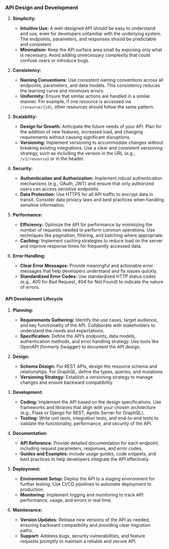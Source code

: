 ### API Design and Development

1. **Simplicity:**

   - **Intuitive Use:** A well-designed API should be easy to understand and use, even for developers unfamiliar with the underlying system. The endpoints, parameters, and responses should be predictable and consistent.
   - **Minimalism:** Keep the API surface area small by exposing only what is necessary. Avoid adding unnecessary complexity that could confuse users or introduce bugs.

2. **Consistency:**

   - **Naming Conventions:** Use consistent naming conventions across all endpoints, parameters, and data models. This consistency reduces the learning curve and minimizes errors.
   - **Uniformity:** Ensure that similar actions are handled in a similar manner. For example, if one resource is accessed via `/resource/{id}`, other resources should follow the same pattern.

3. **Scalability:**

   - **Design for Growth:** Anticipate the future needs of your API. Plan for the addition of new features, increased load, and changing requirements without causing significant disruptions.
   - **Versioning:** Implement versioning to accommodate changes without breaking existing integrations. Use a clear and consistent versioning strategy, such as including the version in the URL (e.g., `/v1/resource`) or in the header.

4. **Security:**

   - **Authentication and Authorization:** Implement robust authentication mechanisms (e.g., OAuth, JWT) and ensure that only authorized users can access sensitive endpoints.
   - **Data Protection:** Use HTTPS for all API traffic to encrypt data in transit. Consider data privacy laws and best practices when handling sensitive information.

5. **Performance:**

   - **Efficiency:** Optimize the API for performance by minimizing the number of requests needed to perform common operations. Use techniques like pagination, filtering, and batching where appropriate.
   - **Caching:** Implement caching strategies to reduce load on the server and improve response times for frequently accessed data.

6. **Error Handling:**
   - **Clear Error Messages:** Provide meaningful and actionable error messages that help developers understand and fix issues quickly.
   - **Standardized Error Codes:** Use standardized HTTP status codes (e.g., 400 for Bad Request, 404 for Not Found) to indicate the nature of errors.

#### **API Development Lifecycle**

1. **Planning:**

   - **Requirements Gathering:** Identify the use cases, target audience, and key functionality of the API. Collaborate with stakeholders to understand the needs and expectations.
   - **Specification:** Define the API’s endpoints, data models, authentication methods, and error handling strategy. Use tools like OpenAPI (formerly Swagger) to document the API design.

2. **Design:**

   - **Schema Design:** For REST APIs, design the resource schema and relationships. For GraphQL, define the types, queries, and mutations.
   - **Versioning Strategy:** Establish a versioning strategy to manage changes and ensure backward compatibility.

3. **Development:**

   - **Coding:** Implement the API based on the design specifications. Use frameworks and libraries that align with your chosen architecture (e.g., Flask or Django for REST, Apollo Server for GraphQL).
   - **Testing:** Write unit tests, integration tests, and end-to-end tests to validate the functionality, performance, and security of the API.

4. **Documentation:**

   - **API Reference:** Provide detailed documentation for each endpoint, including request parameters, responses, and error codes.
   - **Guides and Examples:** Include usage guides, code snippets, and best practices to help developers integrate the API effectively.

5. **Deployment:**

   - **Environment Setup:** Deploy the API to a staging environment for further testing. Use CI/CD pipelines to automate deployment to production.
   - **Monitoring:** Implement logging and monitoring to track API performance, usage, and errors in real time.

6. **Maintenance:**
   - **Version Updates:** Release new versions of the API as needed, ensuring backward compatibility and providing clear migration paths.
   - **Support:** Address bugs, security vulnerabilities, and feature requests promptly to maintain a reliable and secure API.
